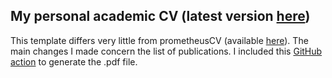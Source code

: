 ## My personal academic CV (latest version [here](https://github.com/filippomazzoli/academic-CV/blob/main/TeX-files/main.pdf))

This template differs very little from prometheusCV (available [here](https://github.com/chrisby/prometheusCV/)). The main changes I made concern the list of publications.
I included this [GitHub action](https://github.com/xu-cheng/latex-action) to generate the .pdf file.
